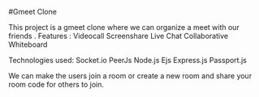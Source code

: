 #Gmeet Clone

This project is a gmeet clone where we can organize a meet with our friends .
Features :
 Videocall
 Screenshare
 Live Chat
 Collaborative Whiteboard

Technologies used:
 Socket.io
 PeerJs
 Node.js
 Ejs
 Express.js
 Passport.js

We can make the users join a room or create a new room and share your room code for others to join.
